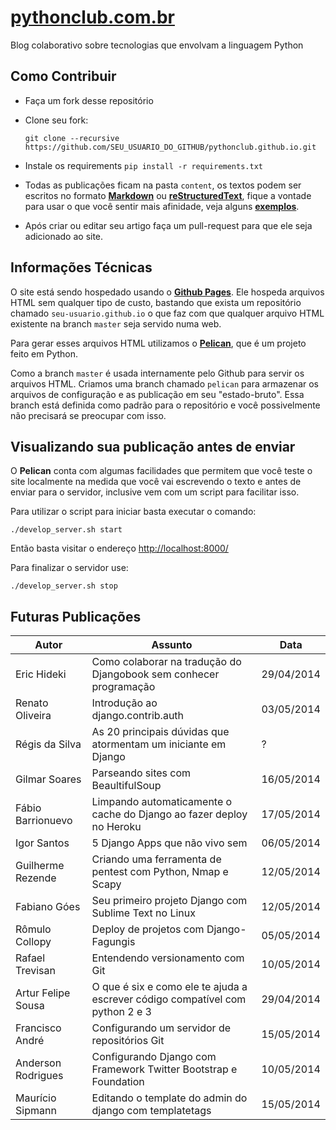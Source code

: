 [pythonclub.com.br][0]
======================

Blog colaborativo sobre tecnologias que envolvam a linguagem Python


Como Contribuir
---------------

* Faça um fork desse repositório
* Clone seu fork:

    ``git clone --recursive https://github.com/SEU_USUARIO_DO_GITHUB/pythonclub.github.io.git``

* Instale os requirements ``pip install -r requirements.txt``
* Todas as publicações ficam na pasta ``content``, os textos podem ser escritos
  no formato **[Markdown][4]** ou **[reStructuredText][5]**, fique a vontade
  para usar o que você sentir mais afinidade, veja alguns **[exemplos][6]**.
* Após criar ou editar seu artigo faça um pull-request para que ele seja
  adicionado ao site.


Informações Técnicas
--------------------

O site está sendo hospedado usando o **[Github Pages][1]**. Ele hospeda arquivos
HTML sem qualquer tipo de custo, bastando que exista um repositório
chamado ``seu-usuario.github.io`` o que faz com que qualquer arquivo HTML
existente na branch ``master`` seja servido numa web.

Para gerar esses arquivos
HTML utilizamos o **[Pelican][2]**, que é um projeto feito em Python.

Como a branch ``master`` é usada internamente pelo Github para servir os
arquivos HTML. Criamos uma branch chamado ``pelican`` para armazenar os arquivos
de configuração e as publicação em seu "estado-bruto". Essa branch está definida
como padrão para o repositório e você possivelmente não precisará se preocupar
com isso.


Visualizando sua publicação antes de enviar
-------------------------------------------

O **Pelican** conta com algumas facilidades que permitem que você teste o site
localmente na medida que você vai escrevendo o texto e antes de enviar para o
servidor, inclusive vem com um script para facilitar isso.

Para utilizar o script para iniciar basta
executar o comando:

``./develop_server.sh start``

Então basta visitar o endereço [http://localhost:8000/][3]

Para finalizar o servidor use:

``./develop_server.sh stop``

Futuras Publicações
-------------------

| Autor                   | Assunto                                                                       | Data       |
|-------------------------|-------------------------------------------------------------------------------|------------|
| Eric Hideki             | Como colaborar na tradução do Djangobook sem conhecer programação             | 29/04/2014 |
| Renato Oliveira         | Introdução ao django.contrib.auth                                             | 03/05/2014 |
| Régis da Silva          | As 20 principais dúvidas que atormentam um iniciante em Django                | ?          |
| Gilmar Soares           | Parseando sites com BeaultifulSoup                                            | 16/05/2014 |
| Fábio Barrionuevo       | Limpando automaticamente o cache do Django ao fazer deploy no Heroku          | 17/05/2014 |
| Igor Santos             | 5 Django Apps que não vivo sem                                                | 06/05/2014 |
| Guilherme Rezende       | Criando uma ferramenta de pentest com Python, Nmap e Scapy                    | 12/05/2014 |
| Fabiano Góes            | Seu primeiro projeto Django com Sublime Text no Linux                         | 12/05/2014 | 
| Rômulo Collopy          | Deploy de projetos com Django-Fagungis                                        | 05/05/2014 |
| Rafael Trevisan         | Entendendo versionamento com Git                                              | 10/05/2014 |
| Artur Felipe Sousa      | O que é six e como ele te ajuda a escrever código compatível com python 2 e 3 | 29/04/2014 |
| Francisco André         | Configurando um servidor de repositórios Git                                  | 15/05/2014 |
| Anderson Rodrigues      | Configurando Django com Framework Twitter Bootstrap e Foundation              | 10/05/2014 |
| Maurício Sipmann        | Editando o template do admin do django com templatetags                       | 15/05/2014 |

[0]: http://pythonclub.com.br/
[1]: https://pages.github.com/
[2]: http://docs.getpelican.com/en/3.3.0/
[3]: http://localhost:8000/
[4]: https://github.com/adam-p/markdown-here/wiki/Markdown-Cheatsheet
[5]: http://docutils.sourceforge.net/docs/user/rst/quickref.html
[6]: https://github.com/pythonclub/pythonclub.github.io/tree/pelican/exemplos

